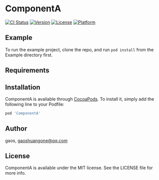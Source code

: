 # ComponentA

[![CI Status](https://img.shields.io/travis/gaos/ComponentA.svg?style=flat)](https://travis-ci.org/gaos/ComponentA)
[![Version](https://img.shields.io/cocoapods/v/ComponentA.svg?style=flat)](https://cocoapods.org/pods/ComponentA)
[![License](https://img.shields.io/cocoapods/l/ComponentA.svg?style=flat)](https://cocoapods.org/pods/ComponentA)
[![Platform](https://img.shields.io/cocoapods/p/ComponentA.svg?style=flat)](https://cocoapods.org/pods/ComponentA)

## Example

To run the example project, clone the repo, and run `pod install` from the Example directory first.

## Requirements

## Installation

ComponentA is available through [CocoaPods](https://cocoapods.org). To install
it, simply add the following line to your Podfile:

```ruby
pod 'ComponentA'
```

## Author

gaos, gaoshuangone@qq.com

## License

ComponentA is available under the MIT license. See the LICENSE file for more info.

